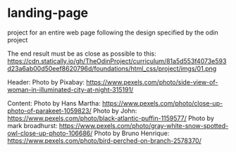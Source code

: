 # landing-page
project for an entire web page following the design specified by the odin project

The end result must be as close as possible to this:
https://cdn.statically.io/gh/TheOdinProject/curriculum/81a5d553f4073e593d23a6ab00d50eef8620796d/foundations/html_css/project/imgs/01.png

Header:
Photo by Pixabay: https://www.pexels.com/photo/side-view-of-woman-in-illuminated-city-at-night-315191/

Content:
Photo by Hans Martha: https://www.pexels.com/photo/close-up-photo-of-parakeet-1059823/
Photo by John: https://www.pexels.com/photo/black-atlantic-puffin-1159577/
Photo by mark broadhurst: https://www.pexels.com/photo/gray-white-snow-spotted-owl-close-up-photo-106686/
Photo by Bruno Henrique: https://www.pexels.com/photo/bird-perched-on-branch-2578370/